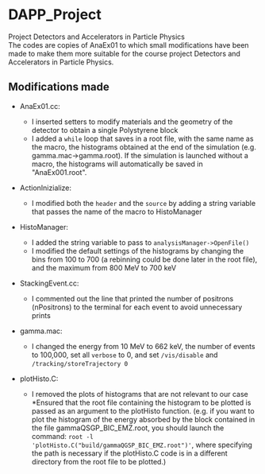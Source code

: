# DAPP_Project

Project Detectors and Accelerators in Particle Physics  
The codes are copies of AnaEx01 to which small modifications have been made to make them more suitable for the course project Detectors and Accelerators in Particle Physics.  

## Modifications made  
- AnaEx01.cc:  
  * I inserted setters to modify materials and the geometry of the detector to obtain a single Polystyrene block  
  * I added a `while` loop that saves in a root file, with the same name as the macro, the histograms obtained at the end of the simulation (e.g. gamma.mac->gamma.root). If the simulation is launched without a macro, the histograms will automatically be saved in "AnaEx001.root".  

- ActionInizialize:  
  * I modified both the `header` and the `source` by adding a string variable that passes the name of the macro to HistoManager  

- HistoManager:  
  * I added the string variable to pass to `analysisManager->OpenFile()`  
  * I modified the default settings of the histograms by changing the bins from 100 to 700 (a rebinning could be done later in the root file), and the maximum from 800 MeV to 700 keV  

- StackingEvent.cc:  
  * I commented out the line that printed the number of positrons (nPositrons) to the terminal for each event to avoid unnecessary prints  

- gamma.mac:  
  * I changed the energy from 10 MeV to 662 keV, the number of events to 100,000, set all `verbose` to 0, and set `/vis/disable` and `/tracking/storeTrajectory 0`  

- plotHisto.C:  
  * I removed the plots of histograms that are not relevant to our case
  *Ensured that the root file containing the histogram to be plotted is passed as an argument to the plotHisto function. (e.g. if you want to plot the histogram of the energy absorbed by the block contained in the file gammaQSGP_BIC_EMZ.root, you should launch the command: `root -l 'plotHisto.C("build/gammaQGSP_BIC_EMZ.root")'`, where specifying the path is necessary if the plotHisto.C code is in a different directory from the root file to be plotted.)
